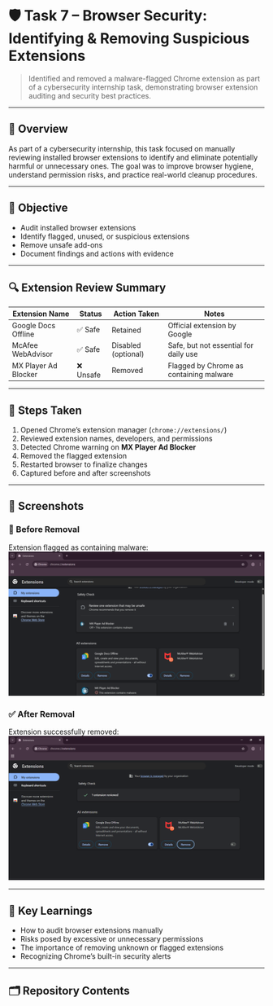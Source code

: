 # 🛡️ Task 7 – Browser Security: Identifying & Removing Suspicious Extensions

> Identified and removed a malware-flagged Chrome extension as part of a cybersecurity internship task, demonstrating browser extension auditing and security best practices.

---

## 📌 Overview
As part of a cybersecurity internship, this task focused on manually reviewing installed browser extensions to identify and eliminate potentially harmful or unnecessary ones. The goal was to improve browser hygiene, understand permission risks, and practice real-world cleanup procedures.

---

## 🎯 Objective
- Audit installed browser extensions
- Identify flagged, unused, or suspicious extensions
- Remove unsafe add-ons
- Document findings and actions with evidence

---

## 🔍 Extension Review Summary

| Extension Name            | Status     | Action Taken        | Notes                                                 |
|---------------------------|------------|----------------------|--------------------------------------------------------|
| Google Docs Offline       | ✅ Safe    | Retained             | Official extension by Google                           |
| McAfee WebAdvisor         | ✅ Safe    | Disabled (optional)  | Safe, but not essential for daily use                 |
| MX Player Ad Blocker      | ❌ Unsafe  | Removed              | Flagged by Chrome as containing malware               |

---

## 🧭 Steps Taken

1. Opened Chrome’s extension manager (`chrome://extensions/`)
2. Reviewed extension names, developers, and permissions
3. Detected Chrome warning on **MX Player Ad Blocker**
4. Removed the flagged extension
5. Restarted browser to finalize changes
6. Captured before and after screenshots

---

## 📸 Screenshots

### 🔴 Before Removal  
Extension flagged as containing malware:
![Before Removal](suspicious-extension-before-removal.png)

### ✅ After Removal  
Extension successfully removed:
![After Removal](suspicious-extension-after-removal.png)

---

## 🔐 Key Learnings

- How to audit browser extensions manually
- Risks posed by excessive or unnecessary permissions
- The importance of removing unknown or flagged extensions
- Recognizing Chrome’s built-in security alerts

---

## 🗂️ Repository Contents

